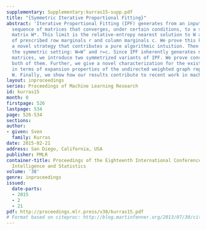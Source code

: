 ```yaml
---
supplementary: Supplementary:kurras15-supp.pdf
title: "{Symmetric Iterative Proportional Fitting}"
abstract: 'Iterative Proportional Fitting (IPF) generates from an input matrix W a
  sequence of matrices that converges, under certain conditions, to a specific limit
  matrix W*. This limit is the relative-entropy nearest solution to W among all matrices
  of prescribed row marginals r and column marginals c. We prove this known fact by
  a novel strategy that contributes a pure algorithmic intuition. Then we focus on
  the symmetric setting: W=W’ and r=c. Since IPF inherently generates non-symmetric
  matrices, we introduce two symmetrized variants of IPF. We prove convergence for
  both of them. Further, we give a novel characterization for the existence of W*
  in terms of expansion properties of the undirected weighted graph represented by
  W. Finally, we show how our results contribute to recent work in machine learning.'
layout: inproceedings
series: Proceedings of Machine Learning Research
id: kurras15
month: 0
firstpage: 526
lastpage: 534
page: 526-534
sections: 
author:
- given: Sven
  family: Kurras
date: 2015-02-21
address: San Diego, California, USA
publisher: PMLR
container-title: Proceedings of the Eighteenth International Conference on Artificial
  Intelligence and Statistics
volume: '38'
genre: inproceedings
issued:
  date-parts:
  - 2015
  - 2
  - 21
pdf: http://proceedings.mlr.press/v38/kurras15.pdf
# Format based on citeproc: http://blog.martinfenner.org/2013/07/30/citeproc-yaml-for-bibliographies/
---
```

